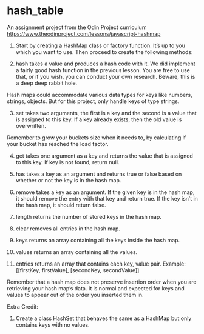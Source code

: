 # hash_table
An assignment project from the Odin Project curriculum
https://www.theodinproject.com/lessons/javascript-hashmap

1. Start by creating a HashMap class or factory function. It’s up to you which you want to use. Then proceed to create the following methods:

2. hash takes a value and produces a hash code with it. We did implement a fairly good hash function in the previous lesson. You are free to use that, or if you wish, you can conduct your own research. Beware, this is a deep deep rabbit hole.

Hash maps could accommodate various data types for keys like numbers, strings, objects. But for this project, only handle keys of type strings.

3. set takes two arguments, the first is a key and the second is a value that is assigned to this key. If a key already exists, then the old value is overwritten.

Remember to grow your buckets size when it needs to, by calculating if your bucket has reached the load factor.

4. get takes one argument as a key and returns the value that is assigned to this key. If key is not found, return null.

5. has takes a key as an argument and returns true or false based on whether or not the key is in the hash map.

6. remove takes a key as an argument. If the given key is in the hash map, it should remove the entry with that key and return true. If the key isn’t in the hash map, it should return false.

7. length returns the number of stored keys in the hash map.

8. clear removes all entries in the hash map.

9. keys returns an array containing all the keys inside the hash map.

10. values returns an array containing all the values.

11. entries returns an array that contains each key, value pair. Example: [[firstKey, firstValue], [secondKey, secondValue]]

Remember that a hash map does not preserve insertion order when you are retrieving your hash map’s data. It is normal and expected for keys and values to appear out of the order you inserted them in.

Extra Credit:
1. Create a class HashSet that behaves the same as a HashMap but only contains keys with no values.
